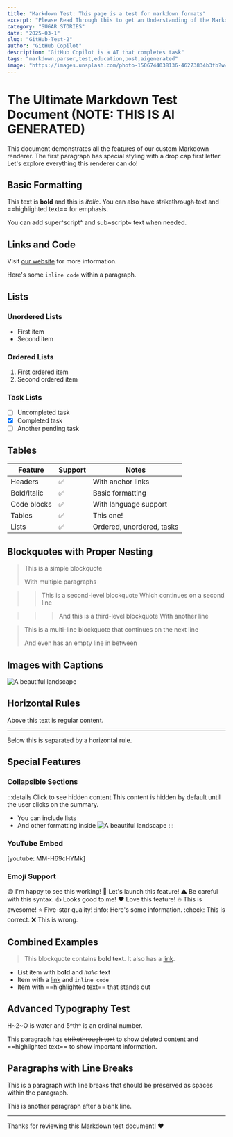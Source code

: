 ```yaml
---
title: "Markdown Test: This page is a test for markdown formats"
excerpt: "Please Read Through this to get an Understanding of the Markdown converter"
category: "SUGAR STORIES"
date: "2025-03-1"
slug: "GitHub-Test-2"
author: "GitHub Copilot"
description: "GitHub Copilot is a AI that completes task"
tags: "markdown,parser,test,education,post,aigenerated"
image: "https://images.unsplash.com/photo-1506744038136-46273834b3fb?w=600"
---
```

<!-- markdownlint-disable -->
# The Ultimate Markdown Test Document (NOTE: THIS IS AI GENERATED)

This document demonstrates all the features of our custom Markdown renderer. The first paragraph has special styling with a drop cap first letter. Let's explore everything this renderer can do!

## Basic Formatting

This text is **bold** and this is *italic*. You can also have ~~strikethrough text~~ and ==highlighted text== for emphasis.

You can add super^script^ and sub~script~ text when needed.

## Links and Code

Visit [our website](https://example.com) for more information.

Here's some `inline code` within a paragraph.

## Lists

### Unordered Lists

- First item
- Second item

### Ordered Lists

1. First ordered item
2. Second ordered item

### Task Lists

- [ ] Uncompleted task
- [x] Completed task
- [ ] Another pending task

## Tables

| Feature | Support | Notes |
|---------|---------|-------|
| Headers | ✅ | With anchor links |
| Bold/Italic | ✅ | Basic formatting |
| Code blocks | ✅ | With language support |
| Tables | ✅ | This one! |
| Lists | ✅ | Ordered, unordered, tasks |

## Blockquotes with Proper Nesting

> This is a simple blockquote
>
> With multiple paragraphs

>> This is a second-level blockquote
>> Which continues on a second line

>>> And this is a third-level blockquote
>>> With another line

> This is a multi-line blockquote
> that continues on the next line
> 
> And even has an empty line in between

## Images with Captions

![A beautiful landscape](https://images.unsplash.com/photo-1506744038136-46273834b3fb?w=600 "Beautiful mountain landscape")

## Horizontal Rules

Above this text is regular content.

----

Below this is separated by a horizontal rule.

## Special Features

### Collapsible Sections

:::details Click to see hidden content
This content is hidden by default until the user clicks on the summary.

- You can include lists
- And other formatting inside
![A beautiful landscape](https://images.unsplash.com/photo-1506744038136-46273834b3fb?w=600)
:::

### YouTube Embed

[youtube: MM-H69cHYMk]

### Emoji Support

:smile: I'm happy to see this working!
:rocket: Let's launch this feature!
:warning: Be careful with this syntax.
:thumbsup: Looks good to me!
:heart: Love this feature!
:fire: This is awesome!
:star: Five-star quality!
:info: Here's some information.
:check: This is correct.
:x: This is wrong.

## Combined Examples

> This blockquote contains **bold text**.
> It also has a [link](https://example.com).

- List item with **bold** and *italic* text
- Item with a [link](https://example.com) and `inline code`
- Item with ==highlighted text== that stands out

## Advanced Typography Test

H~2~O is water and 5^th^ is an ordinal number.

This paragraph has ~~strikethrough text~~ to show deleted content and ==highlighted text== to show important information.

## Paragraphs with Line Breaks

This is a paragraph with
line breaks that should be
preserved as spaces within
the paragraph.

This is another paragraph
after a blank line.

---

Thanks for reviewing this Markdown test document! :heart:

